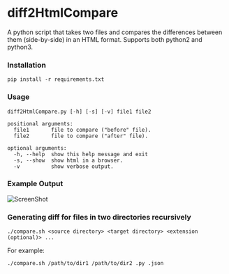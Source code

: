 # diff2HtmlCompare

A python script that takes two files and compares the differences between them (side-by-side) in an HTML format. Supports both python2 and python3.

### Installation
```
pip install -r requirements.txt
```

### Usage
```
diff2HtmlCompare.py [-h] [-s] [-v] file1 file2

positional arguments:
  file1       file to compare ("before" file).
  file2       file to compare ("after" file).

optional arguments:
  -h, --help  show this help message and exit
  -s, --show  show html in a browser.
  -v          show verbose output.
```
### Example Output

![ScreenShot](/screenshots/latest.png)

### Generating diff for files in two directories recursively
```
./compare.sh <source directory> <target directory> <extension (optional)> ...
```
For example:
```
./compare.sh /path/to/dir1 /path/to/dir2 .py .json
```
